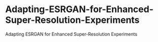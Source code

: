 # Adapting-ESRGAN-for-Enhanced-Super-Resolution-Experiments
Adapting ESRGAN for Enhanced Super-Resolution Experiments

